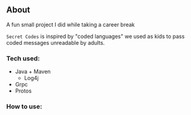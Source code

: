 ## About 
A fun small project I did while taking a career break

`Secret Codes` is inspired by "coded languages" we used as kids to pass coded messages unreadable by adults.

### Tech used:
* Java + Maven
  * Log4j
* Grpc
* Protos

### How to use:
